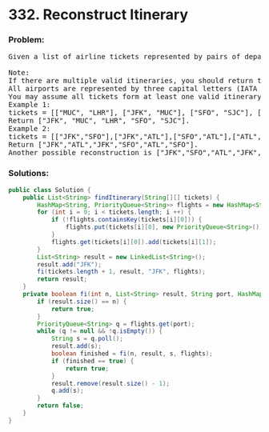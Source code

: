 # 332. Reconstruct Itinerary

### Problem:

<pre>
Given a list of airline tickets represented by pairs of departure and arrival airports [from, to], reconstruct the itinerary in order. All of the tickets belong to a man who departs from JFK. Thus, the itinerary must begin with JFK.

Note:
If there are multiple valid itineraries, you should return the itinerary that has the smallest lexical order when read as a single string. For example, the itinerary ["JFK", "LGA"] has a smaller lexical order than ["JFK", "LGB"].
All airports are represented by three capital letters (IATA code).
You may assume all tickets form at least one valid itinerary.
Example 1:
tickets = [["MUC", "LHR"], ["JFK", "MUC"], ["SFO", "SJC"], ["LHR", "SFO"]]
Return ["JFK", "MUC", "LHR", "SFO", "SJC"].
Example 2:
tickets = [["JFK","SFO"],["JFK","ATL"],["SFO","ATL"],["ATL","JFK"],["ATL","SFO"]]
Return ["JFK","ATL","JFK","SFO","ATL","SFO"].
Another possible reconstruction is ["JFK","SFO","ATL","JFK","ATL","SFO"]. But it is larger in lexical order.
</pre>

### Solutions:

```java
public class Solution {
    public List<String> findItinerary(String[][] tickets) {
        HashMap<String, PriorityQueue<String>> flights = new HashMap<String, PriorityQueue<String>>();
        for (int i = 0; i < tickets.length; i ++) {
            if (!flights.containsKey(tickets[i][0])) {
                flights.put(tickets[i][0], new PriorityQueue<String>());
            }
            flights.get(tickets[i][0]).add(tickets[i][1]);
        }
        List<String> result = new LinkedList<String>();
        result.add("JFK");
        fi(tickets.length + 1, result, "JFK", flights);
        return result;
    }
    private boolean fi(int n, List<String> result, String port, HashMap<String, PriorityQueue<String>> flights) {
        if (result.size() == n) {
            return true;
        }
        PriorityQueue<String> q = flights.get(port);
        while (q != null && !q.isEmpty()) {
            String s = q.poll();
            result.add(s);
            boolean finished = fi(n, result, s, flights);
            if (finished == true) {
                return true;
            }
            result.remove(result.size() - 1);
            q.add(s);
        }
        return false;
    }
}
```